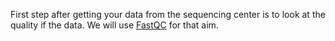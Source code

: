 First step after getting your data from the sequencing center is to look at the quality if the data. We will use [FastQC](https://www.bioinformatics.babraham.ac.uk/projects/fastqc/) for that aim.


